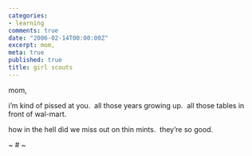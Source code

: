 ```yaml
---
categories:
- learning
comments: true
date: "2006-02-14T00:00:00Z"
excerpt: mom,
meta: true
published: true
title: girl scouts
---
```


mom,

i’m kind of pissed at you.  all those years growing up.  all those tables in front of wal-mart.

how in the hell did we miss out on thin mints.  they’re so good.

~ # ~